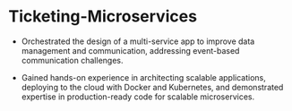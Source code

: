 # Ticketing-Microservices

- Orchestrated the design of a multi-service app to improve data
management and communication, addressing event-based
communication challenges.

- Gained hands-on experience in architecting scalable applications,
deploying to the cloud with Docker and Kubernetes, and demonstrated
expertise in production-ready code for scalable microservices.
